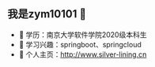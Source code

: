 ## 我是zym10101 👋


- 🐧 学历：南京大学软件学院2020级本科生
- 🔭 学习兴趣：springboot、springcloud
- 🌱 个人主页：http://www.silver-lining.cn
